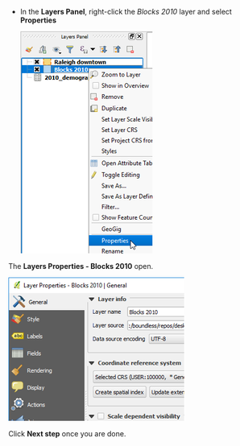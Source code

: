 * In the **Layers Panel**, right-click the *Blocks 2010* layer and
  select **Properties**

    ![open_layer_properties](open_layer_properties.png)

The **Layers Properties - Blocks 2010** open.

![layer_properties_dialog](layer_properties_dialog.png)

Click **Next step** once you are done.